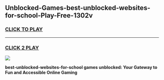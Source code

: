 
## Unblocked-Games-best-unblocked-websites-for-school-Play-Free-1302v
<h3>
<a href="https://premium76.site?title=best-unblocked-websites-for-school&ref=18A1">CLICK TO PLAY</a></h3>
<hr>

<h3>
<a href="https://premium76.site?title=best-unblocked-websites-for-school&ref=18A1">CLICK 2 PLAY</a>
  
</h3>

<a href="https://premium76.site?title=best-unblocked-websites-for-school&ref=18A1"><img src="https://clearcache.store/games.png"></a>


**best-unblocked-websites-for-school games unblocked: Your Gateway to Fun and Accessible Online Gaming**
